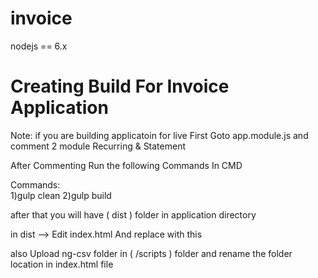 # invoice

nodejs == 6.x

# Creating Build For Invoice Application

Note:
if you are building applicatoin for live
First Goto app.module.js and comment 2 module 
Recurring & Statement 

After Commenting Run the following Commands In CMD

Commands:	
			1)gulp clean
			2)gulp build
	
after that you will have ( dist  ) folder in application directory

in dist --> Edit index.html And replace <base href="/"> with this <base href="/apps/invoice/">

also Upload ng-csv folder in ( /scripts ) folder and rename the folder location in index.html file
